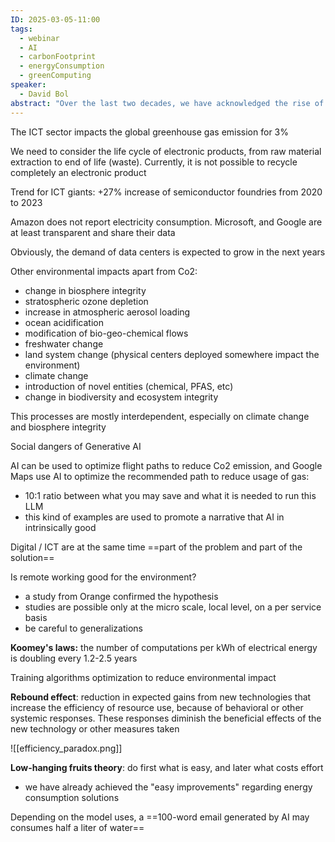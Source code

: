 ```yaml
---
ID: 2025-03-05-11:00
tags:
  - webinar
  - AI
  - carbonFootprint
  - energyConsumption
  - greenComputing
speaker:
  - David Bol
abstract: "Over the last two decades, we have acknowledged the rise of AI algorithms starting from recommendation systems to speech and face recognition to the recent explosion of generative AI services for question answering, text writing as well as image and music generation. In parallel, most of Humanity has realized the magnitude of the environmental catastrophe it has caused, with climate change and five other of the nine planetary boundaries that are transgressed. These transgressions have led Humanity in the Anthropocene, i.e. out of the safe operating space, where we clearly see the effects of climate change, biodiversity loss and pollution.\r\rAI services are part of the Information and Communication Technologies (ICTs) that contribute to the exceedance of these boundaries. In particular, the ICT sector was responsible of 2-4% of the global greenhouse gas (GHG) emissions in 2020. Since then, the GHG emissions (or carbon footprint) of the ICT sector has increased significantly with key datacenter operators such as Google and Microsoft reporting that the fast growth of the AI processing capacity has prevented them from reaching their climate targets. Indeed, their GHG emissions increase despite their investment in renewable electricity purchase. Therefore, voices across the world advocate for a responsible use of AI services for a few reasons including environmental ones.\r\rIn this talk, we will analyze the global warming contribution of the ICT sector and the impact that AI service emergence have on them. We will see why efficiency improvement is not enough to reach net-zero climate targets for the ICT sector, which calls for complementing it with a sufficiency mindset and alternative business models."
---
```

The ICT sector impacts the global greenhouse gas emission for 3%

We need to consider the life cycle of electronic products, from raw material extraction to end of life (waste). Currently, it is not possible to recycle completely an electronic product

Trend for ICT giants: +27% increase of semiconductor foundries from 2020 to 2023

Amazon does not report electricity consumption. Microsoft, and Google are at least transparent and share their data

Obviously, the demand of data centers is expected to grow in the next years

Other environmental impacts apart from Co2:
- change in biosphere integrity
- stratospheric ozone depletion
- increase in atmospheric aerosol loading
- ocean acidification
- modification of bio-geo-chemical flows
- freshwater change
- land system change (physical centers deployed somewhere impact the environment)
- climate change
- introduction of novel entities (chemical, PFAS, etc)
- change in biodiversity and ecosystem integrity

This processes are mostly interdependent, especially on climate change and biosphere integrity

Social dangers of Generative AI

AI can be used to optimize flight paths to reduce Co2 emission, and Google Maps use AI to optimize the recommended path to reduce usage of gas:
- 10:1 ratio between what you may save and what it is needed to run this LLM
- this kind of examples are used to promote a narrative that AI in intrinsically good

Digital / ICT are at the same time ==part of the problem and part of the solution==

Is remote working good for the environment?
- a study from Orange confirmed the hypothesis
- studies are possible only at the micro scale, local level, on a per service basis
- be careful to generalizations

**Koomey's laws:** the number of computations per kWh of electrical energy is doubling every 1.2-2.5 years

Training algorithms optimization to reduce environmental impact

**Rebound effect**: reduction in expected gains from new technologies that increase the efficiency of resource use, because of behavioral or other systemic responses. These responses diminish the beneficial effects of the new technology or other measures taken

![[efficiency_paradox.png]]

**Low-hanging fruits theory**: do first what is easy, and later what costs effort
- we have already achieved the "easy improvements" regarding energy consumption solutions

Depending on the model uses, a ==100-word email generated by AI may consumes half a liter of water==



